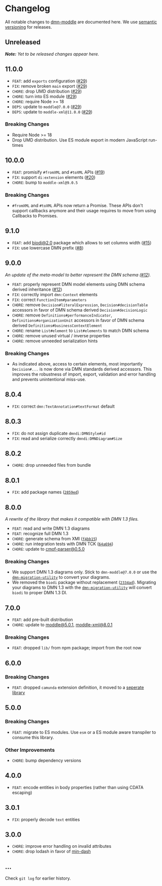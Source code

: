 # Changelog

All notable changes to [dmn-moddle](https://github.com/bpmn-io/dmn-moddle) are documented here. We use [semantic versioning](http://semver.org/) for releases.

## Unreleased

___Note:__ Yet to be released changes appear here._

## 11.0.0

* `FEAT`: add `exports` configuration ([#29](https://github.com/bpmn-io/dmn-moddle/pull/29))
* `FIX`: remove broken `main` export ([#29](https://github.com/bpmn-io/dmn-moddle/pull/29))
* `CHORE`: drop UMD distribution ([#29](https://github.com/bpmn-io/bpmn-moddle/pull/110))
* `CHORE`: turn into ES module ([#29](https://github.com/bpmn-io/dmn-moddle/pull/29))
* `CHORE`: require Node >= 18
* `DEPS`: update to `moddle@7.0.0` ([#29](https://github.com/bpmn-io/dmn-moddle/pull/29))
* `DEPS`: update to `moddle-xml@11.0.0` ([#29](https://github.com/bpmn-io/dmn-moddle/pull/29))

### Breaking Changes

* Require Node >= 18
* Drop UMD distribution. Use ES module export in modern JavaScript run-times

## 10.0.0

* `FEAT`: promisify `#fromXML` and `#toXML` APIs ([#19](https://github.com/bpmn-io/dmn-moddle/issues/19))
* `FIX`: support `di:extension` elements ([#20](https://github.com/bpmn-io/dmn-moddle/issues/20))
* `CHORE`: bump to `moddle-xml@9.0.5`

### Breaking Changes

* `#fromXML` and `#toXML` APIs now return a Promise. These APIs don't support callbacks anymore and their usage requires to move from using Callbacks to Promises.

## 9.1.0

* `FEAT`: add biodi@2.0 package which allows to set columns width ([#15](https://github.com/bpmn-io/dmn-moddle/pull/15))
* `FIX`: use lowercase DMN prefix ([#8](https://github.com/bpmn-io/dmn-moddle/issues/8))

## 9.0.0

_An update of the meta-model to better represent the DMN schema ([#12](https://github.com/bpmn-io/dmn-moddle/pull/12))._

* `FEAT`: properly represent DMN model elements using DMN schema derived inheritance ([#12](https://github.com/bpmn-io/dmn-moddle/pull/12))
* `FIX`: correctly import `dmn:Context` elements
* `FIX`: correct `FunctionItem#parameters`
* `CHORE`: remove `Decision#literalExpression`, `Decision#decisionTable` accessors in favor of DMN schema derived `Decision#decisionLogic`
* `CHORE`: remove `Definitions#performanceIndicator`, `Definitions#organizationUnit` accessors in favor of DMN schema derived `Definitions#businessContextElement`
* `CHORE`: rename `List#element` to `List#elements` to match DMN schema
* `CHORE`: remove unused virtual / inverse properties
* `CHORE`: remove unneeded serialization hints

### Breaking Changes

* As indicated above, access to certain elements, most importantly `Decision#...` is now done via DMN standards derived accessors. This improves the robustness of import, export, validation and error handling and prevents unintentional miss-use.

## 8.0.4

* `FIX`: correct `dmn:TextAnnotation#textFormat` default

## 8.0.3

* `FIX`: do not assign duplicate `dmndi:DMNStyle#id`
* `FIX`: read and serialize correctly `dmndi:DMNDiagram#Size`

## 8.0.2

* `CHORE`: drop unneeded files from bundle

## 8.0.1

* `FIX`: add package names ([`2859ed`](https://github.com/bpmn-io/dmn-moddle/commit/2859edc1835217001fe39487eb57bedee4eba76a))

## 8.0.0

_A rewrite of the library that makes it compatible with DMN 1.3 files._

* `FEAT`: read and write DMN 1.3 diagrams
* `FEAT`: recognize full DMN 1.3
* `CHORE`: generate schema from XMI ([`f4bb15`](https://github.com/bpmn-io/dmn-moddle/pull/6/commits/f4bb15627fbc434b3342c4a3db7b5ab068d7e908))
* `CHORE`: run integration tests with DMN TCK ([`64a694`](https://github.com/bpmn-io/dmn-moddle/pull/6/commits/64a694d5e8616136af9a1ba6d147173334b3b9ac))
* `CHORE`: update to cmof-parser@0.5.0

### Breaking Changes

* We support DMN 1.3 diagrams only. Stick to `dmn-moddle@7.0.0` or use the [`dmn-migration-utility`](https://github.com/bpmn-io/dmn-migration-utility) to convert your diagrams.
* We removed the `biodi` package without replacement ([`2334ad`](https://github.com/bpmn-io/dmn-moddle/pull/6/commits/2334adaf3e10486e869781f30844c8def9b1b2df)). Migrating your diagrams to DMN 1.3 with the [`dmn-migration-utility`](https://github.com/bpmn-io/dmn-migration-utility) will convert `biodi` to proper DMN 1.3 DI.

## 7.0.0

* `FEAT`: add pre-built distribution
* `CHORE`: update to moddle@5.0.1, moddle-xml@8.0.1

### Breaking Changes

* `FEAT`: dropped `lib/` from npm package; import from the root now

## 6.0.0

### Breaking Changes

* `FEAT`: dropped `camunda` extension definition, it moved to a [seperate library](https://github.com/camunda/camunda-dmn-moddle)

## 5.0.0

### Breaking Changes

* `FEAT`: migrate to ES modules. Use `esm` or a ES module aware transpiler to consume this library.

### Other Improvements

* `CHORE`: bump dependency versions

## 4.0.0

* `FEAT`: encode entities in body properties (rather than using CDATA escaping)

## 3.0.1

* `FIX`: properly decode `text` entities

## 3.0.0

* `CHORE`: improve error handling on invalid attributes
* `CHORE`: drop lodash in favor of [min-dash](https://github.com/bpmn-io/min-dash)

## ...

Check `git log` for earlier history.
